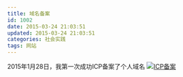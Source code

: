 ```yaml
---
title: 域名备案
id: 1002
date: 2015-03-24 21:03:51
updated: 2015-03-24 21:03:51
categories: 社会实践
tags: 网站
---
```


2015年1月28日，我第一次成功ICP备案了个人域名
[![ICP备案](http://blog.crise.cn/wp-content/uploads/2015/05/ICP-150x112.jpg)](http://blog.crise.cn/exercise/84/attachment/icp)
